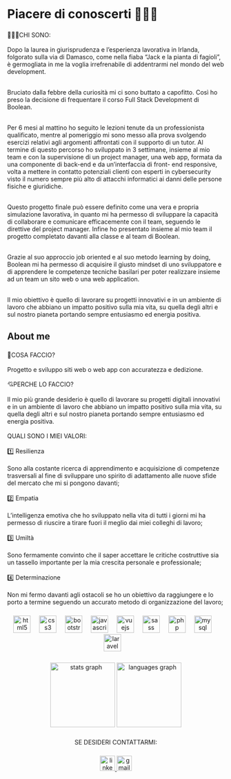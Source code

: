 <h1 align="left">Piacere di conoscerti 🤝🏻🤗</h1>

###

<p align="left">🧑🏻‍💻CHI SONO:<br><br>Dopo la laurea in giurisprudenza e  l’esperienza lavorativa in Irlanda, folgorato sulla via di Damasco, come nella fiaba “Jack e la pianta di fagioli”, è germogliata in me la voglia irrefrenabile di addentrarmi nel mondo del web development. <br><br>

Bruciato dalla febbre della curiosità mi ci sono buttato a capofitto. Così ho preso la decisione di frequentare il corso Full Stack Development di Boolean.<br><br>

Per 6 mesi al mattino ho seguito le lezioni tenute da un professionista qualificato, mentre al pomeriggio mi sono messo alla prova svolgendo esercizi relativi agli argomenti affrontati con il supporto di un tutor. Al termine di questo percorso ho sviluppato in 3 settimane, insieme al mio team e con la supervisione di un project manager, una web app, formata da una componente di back-end e da un’interfaccia di front- end responsive, volta a mettere in contatto potenziali clienti con esperti in cybersecurity visto il numero sempre più alto di attacchi informatici ai danni delle persone fisiche e giuridiche.<br><br>

Questo progetto finale può essere definito come una vera e propria simulazione lavorativa, in quanto mi ha permesso di sviluppare la capacità di collaborare e comunicare efficacemente con il team, seguendo le direttive del project manager. Infine ho presentato insieme al mio team il progetto completato davanti alla classe e al team di Boolean.<br><br>

Grazie al suo approccio job oriented e al suo metodo learning by doing, Boolean mi ha permesso di acquisire il giusto mindset di uno sviluppatore e di apprendere le competenze tecniche basilari per poter realizzare insieme ad un team un sito web o una web application.<br><br>

Il mio obiettivo è quello di lavorare su progetti innovativi e in un ambiente di lavoro che abbiano un impatto positivo sulla mia vita, su quella degli altri e sul nostro pianeta portando sempre entusiasmo ed energia positiva.
</p>

###

<h2 align="left">About me</h2>

###

<p align="left">🎯COSA FACCIO?<br><br>Progetto e sviluppo siti web o web app con accuratezza e dedizione.<br><br>💘PERCHE LO FACCIO?<br><br>Il mio più grande desiderio è quello di lavorare su progetti digitali innovativi e in un ambiente di lavoro che abbiano un impatto positivo sulla mia vita, su quella degli altri e sul nostro pianeta portando sempre entusiasmo ed energia positiva. <br><br>QUALI  SONO I MIEI VALORI:<br><br>1️⃣ Resilienza<br><br>Sono alla costante ricerca di apprendimento e acquisizione di competenze trasversali al fine di  sviluppare uno spirito di adattamento alle nuove sfide del mercato che mi si pongono davanti;<br><br>2️⃣ Empatia<br><br>L’intelligenza emotiva che ho sviluppato nella vita di tutti i giorni mi ha permesso di riuscire a tirare fuori il meglio dai miei colleghi di lavoro;<br><br>3️⃣ Umiltà<br><br>Sono fermamente convinto che il saper accettare le critiche costruttive sia un tassello importante per la mia crescita personale e professionale;<br><br>4️⃣ Determinazione<br><br>Non mi fermo davanti agli ostacoli se ho un obiettivo da raggiungere e lo porto a termine seguendo un accurato metodo di organizzazione del lavoro;</p>

###

<div align="center">
  <img src="https://cdn.jsdelivr.net/gh/devicons/devicon/icons/html5/html5-original.svg" height="40" alt="html5 logo"  />
  <img width="12" />
  <img src="https://cdn.jsdelivr.net/gh/devicons/devicon/icons/css3/css3-original.svg" height="40" alt="css3 logo"  />
  <img width="12" />
  <img src="https://cdn.jsdelivr.net/gh/devicons/devicon/icons/bootstrap/bootstrap-original.svg" height="40" alt="bootstrap logo"  />
  <img width="12" />
  <img src="https://cdn.jsdelivr.net/gh/devicons/devicon/icons/javascript/javascript-original.svg" height="40" alt="javascript logo"  />
  <img width="12" />
  <img src="https://cdn.jsdelivr.net/gh/devicons/devicon/icons/vuejs/vuejs-original.svg" height="40" alt="vuejs logo"  />
  <img width="12" />
  <img src="https://cdn.jsdelivr.net/gh/devicons/devicon/icons/sass/sass-original.svg" height="40" alt="sass logo"  />
  <img width="12" />
  <img src="https://cdn.jsdelivr.net/gh/devicons/devicon/icons/php/php-original.svg" height="40" alt="php logo"  />
  <img width="12" />
  <img src="https://cdn.jsdelivr.net/gh/devicons/devicon/icons/mysql/mysql-original.svg" height="40" alt="mysql logo"  />
  <img width="12" />
  <img src="https://cdn.jsdelivr.net/gh/devicons/devicon/icons/laravel/laravel-original.svg" height="40" alt="laravel logo"  />
  <img width="12" />
</div>

###

<div align="center">
  <img src="https://github-readme-stats.vercel.app/api?username=alessandrostorchi92&hide_title=false&hide_rank=false&show_icons=true&include_all_commits=true&count_private=true&disable_animations=false&theme=dracula&locale=en&hide_border=false&order=1" height="150" alt="stats graph"  />
  <img src="https://github-readme-stats.vercel.app/api/top-langs?username=alessandrostorchi92&locale=en&hide_title=false&layout=compact&card_width=320&langs_count=5&theme=dracula&hide_border=false&order=2" height="150" alt="languages graph"  />
</div>

###

<p align="center">SE DESIDERI CONTATTARMI:</p>

###

<div align="center">
   <a href="https://www.linkedin.com/in/allestorchi/" target="_blank">
    <img src="https://img.shields.io/static/v1?message=LinkedIn&logo=linkedin&label=&color=0077B5&logoColor=white&labelColor=&style=for-the-badge" height="35" alt="linkedin logo"  />
  </a>
   <a href="https://mail.google.com/mail/u/0/?fs=1&to=storchi.alle@gmail.com&tf=cm" target="_blank">
    <img src="https://img.shields.io/static/v1?message=Gmail&logo=gmail&label=&color=D14836&logoColor=white&labelColor=&style=for-the-badge" height="35" alt="gmail logo"  />
  </a>
</div>

###

